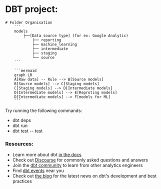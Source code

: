 # DBT project:

    # Folder Organisation
        ```
        models
            ├──[Data source type] (for ex: Google Analytic) 
                ├── reporting
                ├── machine_learning
                ├── intermediate
                ├── staging
                └── source
        ```

        ```mermaid
        graph LR
        A[Raw data] -- Rule --> B[Source models]
        B[Source models] --> C[Staging models]
        C[Staging models] --> D[Intermediate models]
        D[Intermediate models] --> E[Reproting models]
        D[Intermediate models] --> F[models for ML]
        ```

Try running the following commands:
- dbt deps
- dbt run
- dbt test
-- test


### Resources:
- Learn more about dbt [in the docs](https://docs.getdbt.com/docs/introduction)
- Check out [Discourse](https://discourse.getdbt.com/) for commonly asked questions and answers
- Join the [dbt community](http://community.getbdt.com/) to learn from other analytics engineers
- Find [dbt events](https://events.getdbt.com) near you
- Check out [the blog](https://blog.getdbt.com/) for the latest news on dbt's development and best practices

